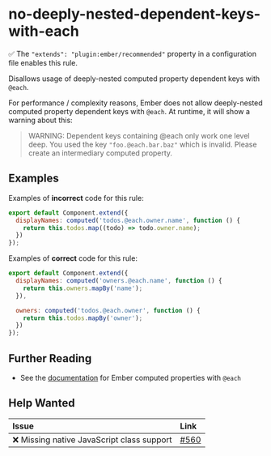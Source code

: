 # no-deeply-nested-dependent-keys-with-each

:white_check_mark: The `"extends": "plugin:ember/recommended"` property in a configuration file enables this rule.

Disallows usage of deeply-nested computed property dependent keys with `@each`.

For performance / complexity reasons, Ember does not allow deeply-nested computed property dependent keys with `@each`. At runtime, it will show a warning about this:

> WARNING: Dependent keys containing @each only work one level deep. You used the key `"foo.@each.bar.baz"` which is invalid. Please create an intermediary computed property.

## Examples

Examples of **incorrect** code for this rule:

```js
export default Component.extend({
  displayNames: computed('todos.@each.owner.name', function () {
    return this.todos.map((todo) => todo.owner.name);
  })
});
```

Examples of **correct** code for this rule:

```js
export default Component.extend({
  displayNames: computed('owners.@each.name', function () {
    return this.owners.mapBy('name');
  }),

  owners: computed('todos.@each.owner', function () {
    return this.todos.mapBy('owner');
  })
});
```

## Further Reading

* See the [documentation](https://guides.emberjs.com/release/object-model/computed-properties-and-aggregate-data/) for Ember computed properties with `@each`

## Help Wanted

| Issue | Link |
| :-- | :-- |
| :x: Missing native JavaScript class support | [#560](https://github.com/ember-cli/eslint-plugin-ember/issues/560) |
